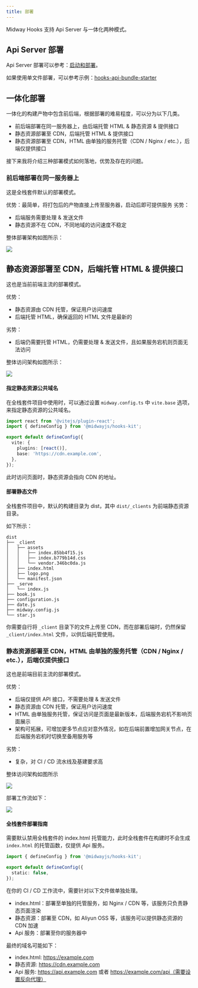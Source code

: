 ```yaml
---
title: 部署
---
```


Midway Hooks 支持 Api Server 与一体化两种模式。

## Api Server 部署

Api Server 部署可以参考：[启动和部署](https://midwayjs.org/docs/deployment)。

如果使用单文件部署，可以参考示例：[hooks-api-bundle-starter](https://github.com/midwayjs/hooks/blob/main/examples/api-bundle/readme.md)

## 一体化部署

一体化的构建产物中包含前后端，根据部署的难易程度，可以分为以下几类。

- 前后端部署在同一服务器上，由后端托管 HTML & 静态资源 & 提供接口
- 静态资源部署至 CDN，后端托管 HTML & 提供接口
- 静态资源部署至 CDN，HTML 由单独的服务托管（CDN / Nginx / etc.），后端仅提供接口

接下来我将介绍三种部署模式如何落地，优势及存在的问题。

### 前后端部署在同一服务器上

这是全栈套件默认的部署模式。

优势：最简单，将打包后的产物直接上传至服务器，启动后即可提供服务
劣势：

- 后端服务需要处理 & 发送文件
- 静态资源不在 CDN，不同地域的访问速度不稳定

整体部署架构如图所示：

![](https://img.alicdn.com/imgextra/i1/O1CN01GYtN9n1T2tbEXWOwf_!!6000000002325-2-tps-2064-648.png)

## 静态资源部署至 CDN，后端托管 HTML & 提供接口

这也是当前前端主流的部署模式。

优势：

- 静态资源由 CDN 托管，保证用户访问速度
- 后端托管 HTML，确保返回的 HTML 文件是最新的

劣势：

- 后端仍需要托管 HTML，仍需要处理 & 发送文件，且如果服务宕机则页面无法访问

整体访问架构如图所示：

![](https://img.alicdn.com/imgextra/i4/O1CN01ue3LJg1HeernvfxgQ_!!6000000000783-55-tps-267-367.svg)

#### 指定静态资源公共域名

在全栈套件项目中使用时，可以通过设置 `midway.config.ts` 中 `vite.base` 选项，来指定静态资源的公共域名。

```ts
import react from '@vitejs/plugin-react';
import { defineConfig } from '@midwayjs/hooks-kit';

export default defineConfig({
  vite: {
    plugins: [react()],
    base: 'https://cdn.example.com',
  },
});
```

此时访问页面时，静态资源会指向 CDN 的地址。

#### 部署静态文件

全栈套件项目中，默认的构建目录为 dist，其中 `dist/_clients` 为前端静态资源目录。

如下所示：

```
dist
├── _client
│   ├── assets
│   │   ├── index.85bb4f15.js
│   │   ├── index.b779b14d.css
│   │   └── vendor.346bc0da.js
│   ├── index.html
│   ├── logo.png
│   └── manifest.json
├── _serve
│   └── index.js
├── book.js
├── configuration.js
├── date.js
├── midway.config.js
└── star.js
```

你需要自行将 `_client` 目录下的文件上传至 CDN，而在部署后端时，仍然保留 `_client/index.html` 文件，以供后端托管使用。

### 静态资源部署至 CDN，HTML 由单独的服务托管（CDN / Nginx / etc.），后端仅提供接口

这也是前端目前主流的部署模式。

优势：

- 后端仅提供 API 接口，不需要处理 & 发送文件
- 静态资源由 CDN 托管，保证用户访问速度
- HTML 由单独服务托管，保证访问是页面是最新版本，后端服务宕机不影响页面展示
- 架构可拓展，可增加更多节点应对意外情况，如在后端前置增加网关节点，在后端服务宕机时切换至备用服务等

劣势：

- 复杂，对 CI / CD 流水线及基建要求高

整体访问架构如图所示

![](https://img.alicdn.com/imgextra/i1/O1CN01i78JiC1yinvfLq84b_!!6000000006613-55-tps-323-367.svg)

部署工作流如下：

![](https://img.alicdn.com/imgextra/i2/O1CN018oAQf71h1QxHtRHYY_!!6000000004217-2-tps-1728-1680.png)

#### 全栈套件部署指南

需要默认禁用全栈套件的 index.html 托管能力，此时全栈套件在构建时不会生成 `index.html` 的托管函数，仅提供 Api 服务。

```ts
import { defineConfig } from '@midwayjs/hooks-kit';

export default defineConfig({
  static: false,
});
```

在你的 CI / CD 工作流中，需要针对以下文件做单独处理。

- index.html：部署至单独的托管服务，如 Nginx / CDN 等，该服务只负责静态页面渲染
- 静态资源：部署至 CDN，如 Aliyun OSS 等，该服务可以提供静态资源的 CDN 加速
- Api 服务：部署至你的服务器中

最终的域名可能如下：

- index.html: https://example.com
- 静态资源: https://cdn.example.com
- Api 服务: https://api.example.com 或者 https://example.com/api（需要设置反向代理）
